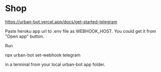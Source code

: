 # Shop
https://urban-bot.vercel.app/docs/get-started-telegram 

Paste heroku app url to .env file as WEBHOOK_HOST. You could get it from "Open app" button. 

Run 

npx urban-bot set-webhook telegram 

in a terminal from your local urban-bot app folder.